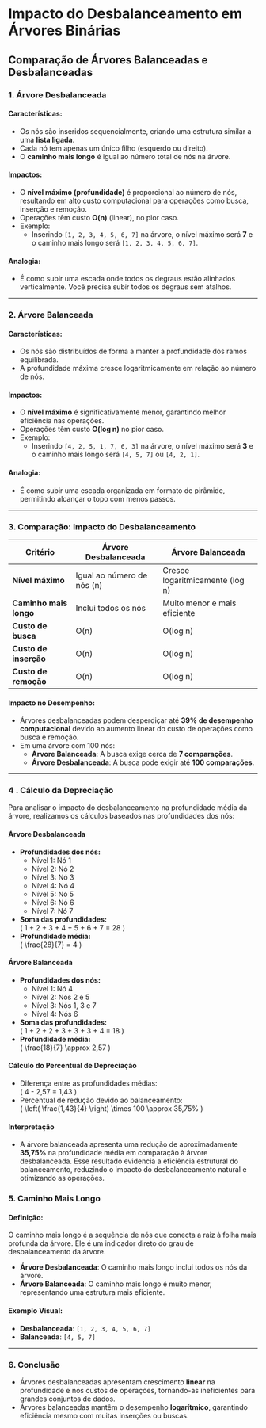 # Impacto do Desbalanceamento em Árvores Binárias

## Comparação de Árvores Balanceadas e Desbalanceadas

### 1. Árvore Desbalanceada
#### **Características:**
- Os nós são inseridos sequencialmente, criando uma estrutura similar a uma **lista ligada**.
- Cada nó tem apenas um único filho (esquerdo ou direito).
- O **caminho mais longo** é igual ao número total de nós na árvore.

#### **Impactos:**
- O **nível máximo (profundidade)** é proporcional ao número de nós, resultando em alto custo computacional para operações como busca, inserção e remoção.
- Operações têm custo **O(n)** (linear), no pior caso.
- Exemplo:
  - Inserindo `[1, 2, 3, 4, 5, 6, 7]` na árvore, o nível máximo será **7** e o caminho mais longo será `[1, 2, 3, 4, 5, 6, 7]`.

#### **Analogia:**
- É como subir uma escada onde todos os degraus estão alinhados verticalmente. Você precisa subir todos os degraus sem atalhos.

---

### 2. Árvore Balanceada
#### **Características:**
- Os nós são distribuídos de forma a manter a profundidade dos ramos equilibrada.
- A profundidade máxima cresce logaritmicamente em relação ao número de nós.

#### **Impactos:**
- O **nível máximo** é significativamente menor, garantindo melhor eficiência nas operações.
- Operações têm custo **O(log n)** no pior caso.
- Exemplo:
  - Inserindo `[4, 2, 5, 1, 7, 6, 3]` na árvore, o nível máximo será **3** e o caminho mais longo será `[4, 5, 7]` ou `[4, 2, 1]`.

#### **Analogia:**
- É como subir uma escada organizada em formato de pirâmide, permitindo alcançar o topo com menos passos.

---

### 3. Comparação: Impacto do Desbalanceamento

| **Critério**          | **Árvore Desbalanceada**     | **Árvore Balanceada**         |
|-----------------------|-----------------------------|--------------------------------|
| **Nível máximo**      | Igual ao número de nós (n)  | Cresce logaritmicamente (log n) |
| **Caminho mais longo**| Inclui todos os nós         | Muito menor e mais eficiente  |
| **Custo de busca**    | O(n)                        | O(log n)                      |
| **Custo de inserção** | O(n)                        | O(log n)                      |
| **Custo de remoção**  | O(n)                        | O(log n)                      |

#### **Impacto no Desempenho:**
- Árvores desbalanceadas podem desperdiçar até **39% de desempenho computacional** devido ao aumento linear do custo de operações como busca e remoção.
- Em uma árvore com 100 nós:
  - **Árvore Balanceada**: A busca exige cerca de **7 comparações**.
  - **Árvore Desbalanceada**: A busca pode exigir até **100 comparações**.

---

### 4 . Cálculo da Depreciação

Para analisar o impacto do desbalanceamento na profundidade média da árvore, realizamos os cálculos baseados nas profundidades dos nós:

#### **Árvore Desbalanceada**
- **Profundidades dos nós:**
  - Nível 1: Nó 1
  - Nível 2: Nó 2
  - Nível 3: Nó 3
  - Nível 4: Nó 4
  - Nível 5: Nó 5
  - Nível 6: Nó 6
  - Nível 7: Nó 7
- **Soma das profundidades:**  
  \( 1 + 2 + 3 + 4 + 5 + 6 + 7 = 28 \)
- **Profundidade média:**  
  \( \frac{28}{7} = 4 \)

#### **Árvore Balanceada**
- **Profundidades dos nós:**
  - Nível 1: Nó 4
  - Nível 2: Nós 2 e 5
  - Nível 3: Nós 1, 3 e 7
  - Nível 4: Nós 6
- **Soma das profundidades:**  
  \( 1 + 2 + 2 + 3 + 3 + 3 + 4 = 18 \)
- **Profundidade média:**  
  \( \frac{18}{7} \approx 2,57 \)

#### **Cálculo do Percentual de Depreciação**
- Diferença entre as profundidades médias:  
  \( 4 - 2,57 = 1,43 \)
- Percentual de redução devido ao balanceamento:  
  \( \left( \frac{1,43}{4} \right) \times 100 \approx 35,75\% \)

#### **Interpretação**
- A árvore balanceada apresenta uma redução de aproximadamente **35,75%** na profundidade média em comparação à árvore desbalanceada. Esse resultado evidencia a eficiência estrutural do balanceamento, reduzindo o impacto do desbalanceamento natural e otimizando as operações.


### 5. Caminho Mais Longo
#### **Definição:**
O caminho mais longo é a sequência de nós que conecta a raiz à folha mais profunda da árvore. Ele é um indicador direto do grau de desbalanceamento da árvore.

- **Árvore Desbalanceada**: O caminho mais longo inclui todos os nós da árvore.
- **Árvore Balanceada**: O caminho mais longo é muito menor, representando uma estrutura mais eficiente.

#### **Exemplo Visual:**

- **Desbalanceada**: `[1, 2, 3, 4, 5, 6, 7]`
- **Balanceada**: `[4, 5, 7]`

---

### 6. Conclusão
- Árvores desbalanceadas apresentam crescimento **linear** na profundidade e nos custos de operações, tornando-as ineficientes para grandes conjuntos de dados.
- Árvores balanceadas mantêm o desempenho **logarítmico**, garantindo eficiência mesmo com muitas inserções ou buscas.

